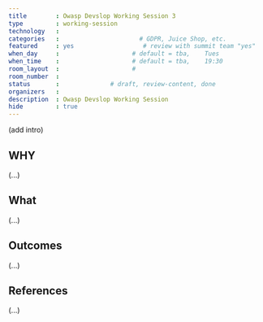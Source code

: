 ```yaml
---
title        : Owasp Devslop Working Session 3
type         : working-session
technology   :
categories   :                      # GDPR, Juice Shop, etc.
featured     : yes                   # review with summit team "yes"
when_day     :                    # default = tba,    Tues
when_time    :                    # default = tba,    19:30
room_layout  :                    #
room_number  :
status       :              # draft, review-content, done
organizers   :
description  : Owasp Devslop Working Session
hide         : true
---
```


(add intro)

## WHY

(...)

## What

(...)

## Outcomes

(...)

## References

(...)
